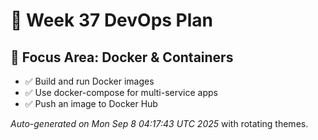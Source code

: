 # 📅 Week 37 DevOps Plan

## 🎯 Focus Area: Docker & Containers

- ✅ Build and run Docker images
- ✅ Use docker-compose for multi-service apps
- ✅ Push an image to Docker Hub

_Auto-generated on Mon Sep  8 04:17:43 UTC 2025_ with rotating themes.
